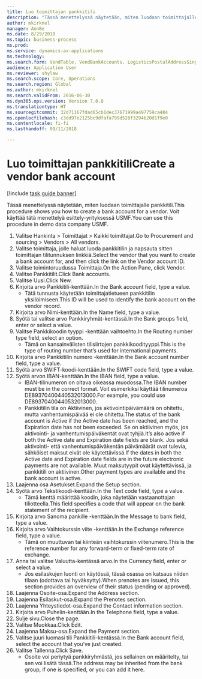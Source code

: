```yaml
--- 
title: Luo toimittajan pankkitili
description: "Tässä menettelyssä näytetään, miten luodaan toimittajalle pankkitili."
author: mkirknel
manager: AnnBe
ms.date: 8/29/2018
ms.topic: business-process
ms.prod: 
ms.service: dynamics-ax-applications
ms.technology: 
ms.search.form: VendTable, VendBankAccounts, LogisticsPostalAddressSingle
audience: Application User
ms.reviewer: shylaw
ms.search.scope: Core, Operations
ms.search.region: Global
ms.author: mkirknel
ms.search.validFrom: 2016-06-30
ms.dyn365.ops.version: Version 7.0.0
ms.translationtype: HT
ms.sourcegitcommit: 32d71167fdad65cb1dec37671999a497759ca484
ms.openlocfilehash: c3dd97e2125bc9dfafa799d528f3294b20d1f9e0
ms.contentlocale: fi-fi
ms.lasthandoff: 09/11/2018

---
```

# <a name="create-a-vendor-bank-account"></a><span data-ttu-id="158d6-103">Luo toimittajan pankkitili</span><span class="sxs-lookup"><span data-stu-id="158d6-103">Create a vendor bank account</span></span>

[!include [task guide banner](../../includes/task-guide-banner.md)]

<span data-ttu-id="158d6-104">Tässä menettelyssä näytetään, miten luodaan toimittajalle pankkitili.</span><span class="sxs-lookup"><span data-stu-id="158d6-104">This procedure shows you how to create a bank account for a vendor.</span></span> <span data-ttu-id="158d6-105">Voit käyttää tätä menettelyä esittely-yrityksessä USMF.</span><span class="sxs-lookup"><span data-stu-id="158d6-105">You can use this procedure in demo data company USMF.</span></span>

1. <span data-ttu-id="158d6-106">Valitse Hankinta > Toimittajat > Kaikki toimittajat.</span><span class="sxs-lookup"><span data-stu-id="158d6-106">Go to Procurement and sourcing > Vendors > All vendors.</span></span>
2. <span data-ttu-id="158d6-107">Valitse toimittaja, jolle haluat luoda pankkitilin ja napsauta sitten toimittajan tilitunnuksen linkkiä.</span><span class="sxs-lookup"><span data-stu-id="158d6-107">Select the vendor that you want to create a bank account for, and then click the link on the Vendor account ID.</span></span>
3. <span data-ttu-id="158d6-108">Valitse toimintoruudussa Toimittaja.</span><span class="sxs-lookup"><span data-stu-id="158d6-108">On the Action Pane, click Vendor.</span></span>
4. <span data-ttu-id="158d6-109">Valitse Pankkitilit.</span><span class="sxs-lookup"><span data-stu-id="158d6-109">Click Bank accounts.</span></span>
5. <span data-ttu-id="158d6-110">Valitse Uusi.</span><span class="sxs-lookup"><span data-stu-id="158d6-110">Click New.</span></span>
6. <span data-ttu-id="158d6-111">Kirjoita arvo Pankkitili-kenttään.</span><span class="sxs-lookup"><span data-stu-id="158d6-111">In the Bank account field, type a value.</span></span>
    * <span data-ttu-id="158d6-112">Tätä tunnusta käytetään toimittajatietueen pankkitilin yksilöimiseen.</span><span class="sxs-lookup"><span data-stu-id="158d6-112">This ID will be used to identify the bank account on the vendor record.</span></span>  
7. <span data-ttu-id="158d6-113">Kirjoita arvo Nimi-kenttään.</span><span class="sxs-lookup"><span data-stu-id="158d6-113">In the Name field, type a value.</span></span>
8. <span data-ttu-id="158d6-114">Syötä tai valitse arvo Pankkiryhmät-kentässä.</span><span class="sxs-lookup"><span data-stu-id="158d6-114">In the Bank groups field, enter or select a value.</span></span>
9. <span data-ttu-id="158d6-115">Valitse Pankkikoodin tyyppi -kenttään vaihtoehto.</span><span class="sxs-lookup"><span data-stu-id="158d6-115">In the Routing number type field, select an option.</span></span>
    * <span data-ttu-id="158d6-116">Tämä on kansainvälisten tilisiirtojen pankkikoodityyppi.</span><span class="sxs-lookup"><span data-stu-id="158d6-116">This is the type of routing number that’s used for international payments.</span></span>  
10. <span data-ttu-id="158d6-117">Kirjoita arvo Pankkitilin numero -kenttään.</span><span class="sxs-lookup"><span data-stu-id="158d6-117">In the Bank account number field, type a value.</span></span>
11. <span data-ttu-id="158d6-118">Syötä arvo SWIFT-koodi-kenttään.</span><span class="sxs-lookup"><span data-stu-id="158d6-118">In the SWIFT code field, type a value.</span></span>
12. <span data-ttu-id="158d6-119">Syötä arvon IBAN-kenttään.</span><span class="sxs-lookup"><span data-stu-id="158d6-119">In the IBAN field, type a value.</span></span>
    * <span data-ttu-id="158d6-120">IBAN-tilinumeron on oltava oikeassa muodossa.</span><span class="sxs-lookup"><span data-stu-id="158d6-120">The IBAN number must be in the correct format.</span></span> <span data-ttu-id="158d6-121">Voit esimerkiksi käyttää tilinumeroa DE89370400440532013000.</span><span class="sxs-lookup"><span data-stu-id="158d6-121">For example, you could use DE89370400440532013000.</span></span>  
    * <span data-ttu-id="158d6-122">Pankkitilin tila on Aktiivinen, jos aktivointipäivämäärä on ohitettu, mutta vanhentumispäivää ei ole ohitettu.</span><span class="sxs-lookup"><span data-stu-id="158d6-122">The status of the bank account is Active if the Active date has been reached, and the Expiration date has not been exceeded.</span></span> <span data-ttu-id="158d6-123">Se on aktiivinen myös, jos aktivointi- ja vanhentumispäiväkentät ovat tyhjiä.</span><span class="sxs-lookup"><span data-stu-id="158d6-123">It’s also active if both the Active date and Expiration date fields are blank.</span></span> <span data-ttu-id="158d6-124">Jos sekä aktivointi- että vanhentumispäiväkentän päivämäärät ovat tulevia, sähköiset maksut eivät ole käytettävissä.</span><span class="sxs-lookup"><span data-stu-id="158d6-124">If the dates in both the Active date and Expiration date fields are in the future electronic payments are not available.</span></span> <span data-ttu-id="158d6-125">Muut maksutyypit ovat käytettävissä, ja pankkitili on aktiivinen.</span><span class="sxs-lookup"><span data-stu-id="158d6-125">Other payment types are available and the bank account is active.</span></span>  
13. <span data-ttu-id="158d6-126">Laajenna osa Asetukset.</span><span class="sxs-lookup"><span data-stu-id="158d6-126">Expand the Setup section.</span></span>
14. <span data-ttu-id="158d6-127">Syötä arvo Tekstikoodi-kenttään.</span><span class="sxs-lookup"><span data-stu-id="158d6-127">In the Text code field, type a value.</span></span>
    * <span data-ttu-id="158d6-128">Tämä kenttä määrittää koodin, joka näytetään vastaanottajan tiliotteella.</span><span class="sxs-lookup"><span data-stu-id="158d6-128">This field specifies a code that will appear on the bank statement of the recipient.</span></span>  
15. <span data-ttu-id="158d6-129">Kirjoita arvo Sanoma pankille -kenttään.</span><span class="sxs-lookup"><span data-stu-id="158d6-129">In the Message to bank field, type a value.</span></span>
16. <span data-ttu-id="158d6-130">Kirjoita arvo Vaihtokurssin viite -kenttään.</span><span class="sxs-lookup"><span data-stu-id="158d6-130">In the Exchange reference field, type a value.</span></span>
    * <span data-ttu-id="158d6-131">Tämä on muuttuvan tai kiinteän vaihtokurssin viitenumero.</span><span class="sxs-lookup"><span data-stu-id="158d6-131">This is the reference number for any forward-term or fixed-term rate of exchange.</span></span>  
17. <span data-ttu-id="158d6-132">Anna tai valitse Valuutta-kentässä arvo.</span><span class="sxs-lookup"><span data-stu-id="158d6-132">In the Currency field, enter or select a value.</span></span>
    * <span data-ttu-id="158d6-133">Jos esilaskujen luonti on käytössä, tässä osassa on katsaus niiden tilaan (odottava tai hyväksytty).</span><span class="sxs-lookup"><span data-stu-id="158d6-133">When prenotes are issued, this section provides an overview of their status (pending or approved).</span></span>  
18. <span data-ttu-id="158d6-134">Laajenna Osoite-osa.</span><span class="sxs-lookup"><span data-stu-id="158d6-134">Expand the Address section.</span></span>
19. <span data-ttu-id="158d6-135">Laajenna Esilaskut-osa.</span><span class="sxs-lookup"><span data-stu-id="158d6-135">Expand the Prenotes section.</span></span>
20. <span data-ttu-id="158d6-136">Laajenna Yhteystiedot-osa.</span><span class="sxs-lookup"><span data-stu-id="158d6-136">Expand the Contact information section.</span></span>
21. <span data-ttu-id="158d6-137">Kirjoita arvo Puhelin-kenttään.</span><span class="sxs-lookup"><span data-stu-id="158d6-137">In the Telephone field, type a value.</span></span>
22. <span data-ttu-id="158d6-138">Sulje sivu.</span><span class="sxs-lookup"><span data-stu-id="158d6-138">Close the page.</span></span>
23. <span data-ttu-id="158d6-139">Valitse Muokkaa.</span><span class="sxs-lookup"><span data-stu-id="158d6-139">Click Edit.</span></span>
24. <span data-ttu-id="158d6-140">Laajenna Maksu-osa.</span><span class="sxs-lookup"><span data-stu-id="158d6-140">Expand the Payment section.</span></span>
25. <span data-ttu-id="158d6-141">Valitse juuri luomasi tili Pankkitili-kentässä.</span><span class="sxs-lookup"><span data-stu-id="158d6-141">In the Bank  account field, select the account that you’ve just created.</span></span>
26. <span data-ttu-id="158d6-142">Valitse Tallenna.</span><span class="sxs-lookup"><span data-stu-id="158d6-142">Click Save.</span></span>
    * <span data-ttu-id="158d6-143">Osoite voi periytyä pankkiryhmästä, jos sellainen on määritelty, tai sen voi lisätä tässä.</span><span class="sxs-lookup"><span data-stu-id="158d6-143">The address may be inherited from the bank group, if one is specified, or you can add it here.</span></span>  



